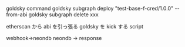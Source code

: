 goldsky command
goldsky subgraph deploy "test-base-f-cred/1.0.0" --from-abi <config-path>
goldsky subgraph delete xxx

etherscan から abi を引っ張る
goldsky を kick する script

webhook->neondb
neondb -> response
